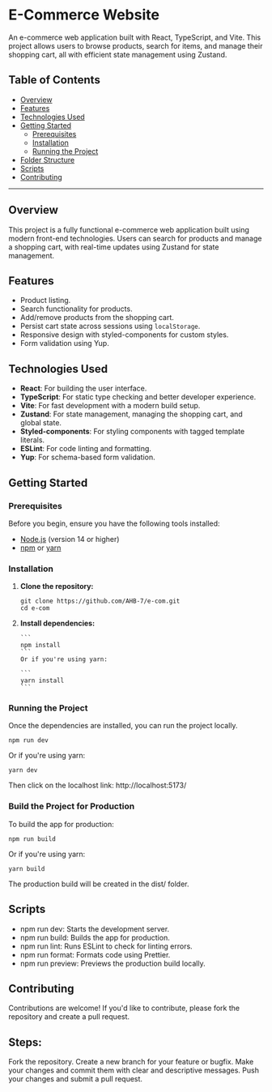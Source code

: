 # E-Commerce Website

An e-commerce web application built with React, TypeScript, and Vite. This project allows users to browse products, search for items, and manage their shopping cart, all with efficient state management using Zustand.

## Table of Contents

-   [Overview](#overview)
-   [Features](#features)
-   [Technologies Used](#technologies-used)
-   [Getting Started](#getting-started)
    -   [Prerequisites](#prerequisites)
    -   [Installation](#installation)
    -   [Running the Project](#running-the-project)
-   [Folder Structure](#folder-structure)
-   [Scripts](#scripts)
-   [Contributing](#contributing)

---

## Overview

This project is a fully functional e-commerce web application built using modern front-end technologies. Users can search for products and manage a shopping cart, with real-time updates using Zustand for state management.

## Features

-   Product listing.
-   Search functionality for products.
-   Add/remove products from the shopping cart.
-   Persist cart state across sessions using `localStorage`.
-   Responsive design with styled-components for custom styles.
-   Form validation using Yup.

## Technologies Used

-   **React**: For building the user interface.
-   **TypeScript**: For static type checking and better developer experience.
-   **Vite**: For fast development with a modern build setup.
-   **Zustand**: For state management, managing the shopping cart, and global state.
-   **Styled-components**: For styling components with tagged template literals.
-   **ESLint**: For code linting and formatting.
-   **Yup**: For schema-based form validation.

## Getting Started

### Prerequisites

Before you begin, ensure you have the following tools installed:

-   [Node.js](https://nodejs.org/) (version 14 or higher)
-   [npm](https://www.npmjs.com/) or [yarn](https://yarnpkg.com/)

### Installation

1.  **Clone the repository:**

    ```
    git clone https://github.com/AHB-7/e-com.git
    cd e-com
    ```

2.  **Install dependencies:**

        ```
        npm install
        ```
        Or if you're using yarn:

        ```
        yarn install
        ```

### Running the Project

Once the dependencies are installed, you can run the project locally.

```
npm run dev
```

Or if you're using yarn:

```
yarn dev
```

Then click on the localhost link: http://localhost:5173/

### Build the Project for Production

To build the app for production:

```
npm run build
```

Or if you're using yarn:

```
yarn build
```

The production build will be created in the dist/ folder.

## Scripts

-   npm run dev: Starts the development server.
-   npm run build: Builds the app for production.
-   npm run lint: Runs ESLint to check for linting errors.
-   npm run format: Formats code using Prettier.
-   npm run preview: Previews the production build locally.

## Contributing

Contributions are welcome! If you'd like to contribute, please fork the repository and create a pull request.

## Steps:

Fork the repository.
Create a new branch for your feature or bugfix.
Make your changes and commit them with clear and descriptive messages.
Push your changes and submit a pull request.
